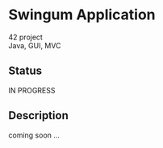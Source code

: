 # Swingum Application

42 project<br>
Java, GUI, MVC

## Status

IN PROGRESS

## Description

coming soon ...
